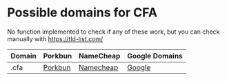 # Possible domains for CFA

No function implemented to check if any of these work, but you can check manually with https://tld-list.com/

| Domain | Porkbun | NameCheap | Google Domains |
|---|---|---|---|
| .cfa | [Porkbun](https://porkbun.com/checkout/search?prb=e814663da1&tlds=&idnLanguage=&search=search&q=.cfa) | [Namecheap](https://www.namecheap.com/domains/registration/results/?domain=.cfa) | [Google](https://domains.google.com/registrar/search?searchTerm=.cfa) |
